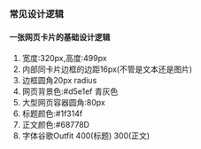 ### 常见设计逻辑
#### 一张网页卡片的基础设计逻辑
1. 宽度:320px,高度:499px
2. 内部同卡片边框的边距16px(不管是文本还是图片)
3. 边框圆角20px radius
4. 网页背景色:#d5e1ef 青灰色
5. 大型网页容器圆角:80px
6. 标题颜色:#1f314f
7. 正文颜色:#68778D
8. 字体谷歌Outfit 400(标题) 300(正文)
